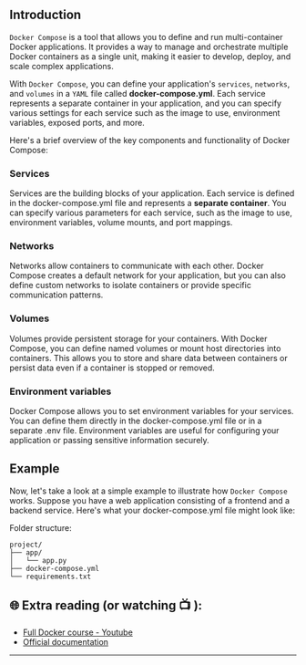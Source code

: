## Introduction
`Docker Compose` is a tool that allows you to define and run multi-container Docker applications. It provides a way to manage and orchestrate multiple Docker containers as a single unit, making it easier to develop, deploy, and scale complex applications.

With `Docker Compose`, you can define your application's `services`, `networks`, and `volumes` in a `YAML` file called **docker-compose.yml**. Each service represents a separate container in your application, and you can specify various settings for each service such as the image to use, environment variables, exposed ports, and more.

Here's a brief overview of the key components and functionality of Docker Compose:

### Services
Services are the building blocks of your application. Each service is defined in the docker-compose.yml file and represents a **separate container**. You can specify various parameters for each service, such as the image to use, environment variables, volume mounts, and port mappings.

### Networks

Networks allow containers to communicate with each other. Docker Compose creates a default network for your application, but you can also define custom networks to isolate containers or provide specific communication patterns.

### Volumes 
Volumes provide persistent storage for your containers. With Docker Compose, you can define named volumes or mount host directories into containers. This allows you to store and share data between containers or persist data even if a container is stopped or removed.

### Environment variables
Docker Compose allows you to set environment variables for your services. You can define them directly in the docker-compose.yml file or in a separate .env file. Environment variables are useful for configuring your application or passing sensitive information securely.

## Example 

Now, let's take a look at a simple example to illustrate how `Docker Compose` works. Suppose you have a web application consisting of a frontend and a backend service. Here's what your docker-compose.yml file might look like:

Folder structure: 

```
project/
├── app/
│   └── app.py
├── docker-compose.yml
└── requirements.txt

```

## 🌐  Extra reading (or watching 📺 ):

* [Full Docker course - Youtube](https://www.youtube.com/watch?v=pTFZFxd4hOI)
* [Official documentation](https://docs.docker.com/)
***